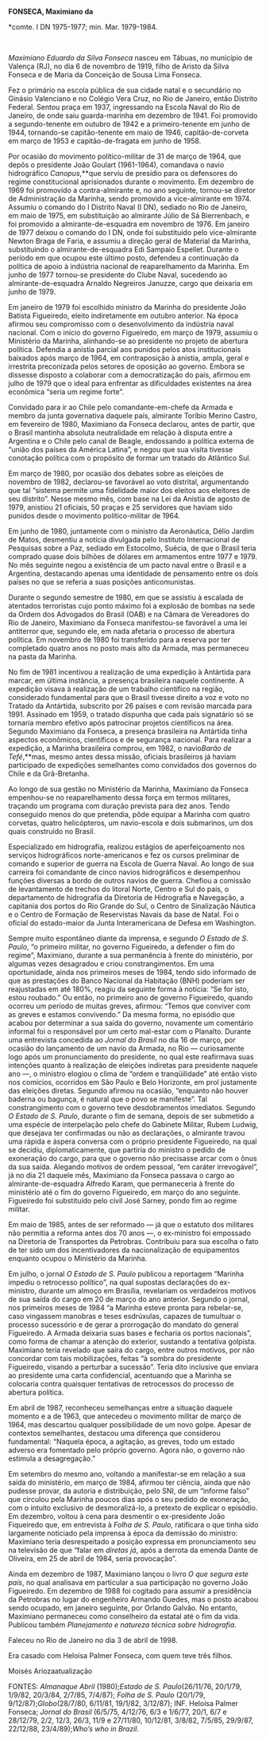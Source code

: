 **FONSECA, Maximiano da**

\*comte. I DN 1975-1977; min. Mar. 1979-1984.

 

*Maximiano Eduardo da Silva Fonseca* nasceu em Tábuas, no município de
Valença (RJ), no dia 6 de novembro de 1919, filho de Aristo da Silva
Fonseca e de Maria da Conceição de Sousa Lima Fonseca.

Fez o primário na escola pública de sua cidade natal e o secundário no
Ginásio Valenciano e no Colégio Vera Cruz, no Rio de Janeiro, então
Distrito Federal. Sentou praça em 1937, ingressando na Escola Naval do
Rio de Janeiro, de onde saiu guarda-marinha em dezembro de 1941. Foi
promovido a segundo-tenente em outubro de 1942 e a primeiro-tenente em
junho de 1944, tornando-se capitão-tenente em maio de 1946,
capitão-de-corveta em março de 1953 e capitão-de-fragata em junho de
1958.

Por ocasião do movimento político-militar de 31 de março de 1964, que
depôs o presidente João Goulart (1961-1964), comandava o navio
hidrográfico *Canopus*,**que serviu de presídio para os defensores do
regime constitucional aprisionados durante o movimento. Em dezembro de
1969 foi promovido a contra-almirante e, no ano seguinte, tornou-se
diretor de Administração da Marinha, sendo promovido a vice-almirante em
1974. Assumiu o comando do I Distrito Naval (I DN), sediado no Rio de
Janeiro, em maio de 1975, em substituição ao almirante Júlio de Sá
Bierrenbach, e foi promovido a almirante-de-esquadra em novembro de
1976. Em janeiro de 1977 deixou o comando do I DN, onde foi substituído
pelo vice-almirante Newton Braga de Faria, e assumiu a direção geral de
Material da Marinha, substituindo o almirante-de-esquadra Edi Sampaio
Espellet. Durante o período em que ocupou este último posto, defendeu a
continuação da política de apoio à indústria nacional de reaparelhamento
da Marinha. Em junho de 1977 tornou-se presidente do Clube Naval,
sucedendo ao almirante-de-esquadra Arnaldo Negreiros Januzze, cargo que
deixaria em junho de 1979.

Em janeiro de 1979 foi escolhido ministro da Marinha do presidente João
Batista Figueiredo, eleito indiretamente em outubro anterior. Na época
afirmou seu compromisso com o desenvolvimento da indústria naval
nacional. Com o início do governo Figueiredo, em março de 1979, assumiu
o Ministério da Marinha, alinhando-se ao presidente no projeto de
abertura política. Defendia a anistia parcial aos punidos pelos atos
institucionais baixados após março de 1964, em contraposição à anistia,
ampla, geral e irrestrita preconizada pelos setores de oposição ao
governo. Embora se dissesse disposto a colaborar com a democratização do
país, afirmou em julho de 1979 que o ideal para enfrentar as
dificuldades existentes na área econômica “seria um regime forte”.

Convidado para ir ao Chile pelo comandante-em-chefe da Armada e membro
da junta governativa daquele país, almirante Toríbio Merino Castro, em
fevereiro de 1980, Maximiano da Fonseca declarou, antes de partir, que o
Brasil mantinha absoluta neutralidade em relação à disputa entre a
Argentina e o Chile pelo canal de Beagle, endossando a política externa
de “união dos países da América Latina”, e negou que sua visita tivesse
conotação política com o propósito de formar um tratado do Atlântico
Sul.

Em março de 1980, por ocasião dos debates sobre as eleições de novembro
de 1982, declarou-se favorável ao voto distrital, argumentando que tal
“sistema permite uma fidelidade maior dos eleitos aos eleitores de seu
distrito”. Nesse mesmo mês, com base na Lei da Anistia de agosto de
1979, anistiou 21 oficiais, 50 praças e 25 servidores que haviam sido
punidos desde o movimento político-militar de 1964.

Em junho de 1980, juntamente com o ministro da Aeronáutica, Délio Jardim
de Matos, desmentiu a notícia divulgada pelo Instituto Internacional de
Pesquisas sobre a Paz, sediado em Estocolmo, Suécia, de que o Brasil
teria comprado quase dois bilhões de dólares em armamentos entre 1977 e
1979. No mês seguinte negou a existência de um pacto naval entre o
Brasil e a Argentina, destacando apenas uma identidade de pensamento
entre os dois países no que se referia a suas posições anticomunistas.

Durante o segundo semestre de 1980, em que se assistiu à escalada de
atentados terroristas cujo ponto máximo foi a explosão de bombas na sede
da Ordem dos Advogados do Brasil (OAB) e na Câmara de Vereadores do Rio
de Janeiro, Maximiano da Fonseca manifestou-se favorável a uma lei
antiterror que, segundo ele, em nada afetaria o processo de abertura
política. Em novembro de 1980 foi transferido para a reserva por ter
completado quatro anos no posto mais alto da Armada, mas permaneceu na
pasta da Marinha.

No fim de 1981 incentivou a realização de uma expedição à Antártida para
marcar, em última instância, a presença brasileira naquele continente. A
expedição visava à realização de um trabalho científico na região,
considerado fundamental para que o Brasil tivesse direito a voz e voto
no Tratado da Antártida, subscrito por 26 países e com revisão marcada
para 1991. Assinado em 1959, o tratado dispunha que cada país signatário
só se tornaria membro efetivo após patrocinar projetos científicos na
área. Segundo Maximiano da Fonseca, a presença brasileira na Antártida
tinha aspectos econômicos, científicos e de segurança nacional. Para
realizar a expedição, a Marinha brasileira comprou, em 1982, o
navio*Barão de Tefé*,**mas, mesmo antes dessa missão, oficiais
brasileiros já haviam participado de expedições semelhantes como
convidados dos governos do Chile e da Grã-Bretanha.

Ao longo de sua gestão no Ministério da Marinha, Maximiano da Fonseca
empenhou-se no reaparelhamento dessa força em termos militares, traçando
um programa com duração prevista para dez anos. Tendo conseguido menos
do que pretendia, pôde equipar a Marinha com quatro corvetas, quatro
helicópteros, um navio-escola e dois submarinos, um dos quais construído
no Brasil.

Especializado em hidrografia, realizou estágios de aperfeiçoamento nos
serviços hidrográficos norte-americanos e fez os cursos preliminar de
comando e superior de guerra na Escola de Guerra Naval. Ao longo de sua
carreira foi comandante de cinco navios hidrográficos e desempenhou
funções diversas a bordo de outros navios de guerra. Chefiou a comissão
de levantamento de trechos do litoral Norte, Centro e Sul do país, o
departamento de hidrografia da Diretoria de Hidrografia e Navegação, a
capitania dos portos do Rio Grande do Sul, o Centro de Sinalização
Náutica e o Centro de Formação de Reservistas Navais da base de Natal.
Foi o oficial do estado-maior da Junta Interamericana de Defesa em
Washington.

Sempre muito espontâneo diante da imprensa, e segundo *O Estado de S.
Paulo*, “o primeiro militar, no governo Figueiredo, a defender o fim do
regime”, Maximiano, durante a sua permanência à frente do ministério,
por algumas vezes desagradou e criou constrangimentos. Em uma
oportunidade, ainda nos primeiros meses de 1984, tendo sido informado de
que as prestações do Banco Nacional da Habitação (BNH) poderiam ser
reajustadas em até 180%, reagiu da seguinte forma à notícia: “Se for
isto, estou roubado.” Ou então, no primeiro ano de governo Figueiredo,
quando ocorreu um período de muitas greves, afirmou: “Temos que conviver
com as greves e estamos convivendo.” Da mesma forma, no episódio que
acabou por determinar a sua saída do governo, novamente um comentário
informal foi o responsável por um certo mal-estar com o Planalto.
Durante uma entrevista concedida ao *Jornal do Brasil* no dia 16 de
março, por ocasião do lançamento de um navio da Armada, no Rio —
curiosamente logo após um pronunciamento do presidente, no qual este
reafirmava suas intenções quanto à realização de eleições indiretas para
presidente naquele ano —, o ministro elogiou o clima de “ordem e
tranqüilidade” até então visto nos comícios, ocorridos em São Paulo e
Belo Horizonte, em prol justamente das eleições diretas. Segundo afirmou
na ocasião, “enquanto não houver baderna ou bagunça, é natural que o
povo se manifeste”. Tal constrangimento com o governo teve
desdobramentos imediatos. Segundo *O* *Estado de S. Paulo*, durante o
fim de semana, depois de ser submetido a uma espécie de interpelação
pelo chefe do Gabinete Militar, Rubem Ludwig, que desejava ter
confirmadas ou não as declarações, o almirante travou uma rápida e
áspera conversa com o próprio presidente Figueiredo, na qual se decidiu,
diplomaticamente, que partiria do ministro o pedido de exoneração do
cargo, para que o governo não precisasse arcar com o ônus da sua saída.
Alegando motivos de ordem pessoal, “em caráter irrevogável”, já no dia
21 daquele mês, Maximiano da Fonseca passava o cargo ao
almirante-de-esquadra Alfredo Karam, que permaneceria à frente do
ministério até o fim do governo Figueiredo, em março do ano seguinte.
Figueiredo foi substituído pelo civil José Sarney, pondo fim ao regime
militar.

Em maio de 1985, antes de ser reformado — já que o estatuto dos
militares não permitia a reforma antes dos 70 anos —, o ex-ministro foi
empossado na Diretoria de Transportes da Petrobras. Contribuiu para sua
escolha o fato de ter sido um dos incentivadores da nacionalização de
equipamentos enquanto ocupou o Ministério da Marinha.

Em julho, o jornal *O Estado de S. Paulo* publicou a reportagem “Marinha
impediu o retrocesso político”, na qual supostas declarações do
ex-ministro, durante um almoço em Brasília, revelariam os verdadeiros
motivos de sua saída do cargo em 20 de março do ano anterior. Segundo o
jornal, nos primeiros meses de 1984 “a Marinha esteve pronta para
rebelar-se, caso vingassem manobras e teses esdrúxulas, capazes de
tumultuar o processo sucessório e de gerar a prorrogação do mandato do
general Figueiredo. A Armada deixaria suas bases e fecharia os portos
nacionais”, como forma de chamar a atenção do exterior, sustando a
tentativa golpista. Maximiano teria revelado que saíra do cargo, entre
outros motivos, por não concordar com tais mobilizações, feitas “à
sombra do presidente Figueiredo, visando a perturbar a sucessão”. Teria
dito inclusive que enviara ao presidente uma carta confidencial,
acentuando que a Marinha se colocaria contra quaisquer tentativas de
retrocessos do processo de abertura política.

Em abril de 1987, reconheceu semelhanças entre a situação daquele
momento e a de 1963, que antecedeu o movimento militar de março de 1964,
mas descartou qualquer possibilidade de um novo golpe. Apesar de
contextos semelhantes, destacou uma diferença que considerou
fundamental: “Naquela época, a agitação, as greves, todo um estado
adverso era fomentado pelo próprio governo. Agora não, o governo não
estimula a desagregação.”

Em setembro do mesmo ano, voltando a manifestar-se em relação a sua
saída do ministério, em março de 1984, afirmou ter ciência, ainda que
não pudesse provar, da autoria e distribuição, pelo SNI, de um “informe
falso” que circulou pela Marinha poucos dias após o seu pedido de
exoneração, com o intuito exclusivo de desmoralizá-lo, a pretexto de
explicar o episódio. Em dezembro, voltou à cena para desmentir o
ex-presidente João Fiqueiredo que, em entrevista à *Folha de S. Paulo,*
ratificara o que tinha sido largamente noticiado pela imprensa à época
da demissão do ministro: Maximiano teria desrespeitado a posição
expressa em pronunciamento seu na televisão de que “falar em *diretas
já*, após a derrota da emenda Dante de Oliveira, em 25 de abril de 1984,
seria provocação”.

Ainda em dezembro de 1987, Maximiano lançou o livro *O que segura este
país*, no qual analisava em particular a sua participação no governo
João Figueiredo. Em dezembro de 1988 foi cogitado para assumir a
presidência da Petrobras no lugar do engenheiro Armando Guedes, mas o
posto acabou sendo ocupado, em janeiro seguinte, por Orlando Galvão. No
entanto, Maximiano permaneceu como conselheiro da estatal até o fim da
vida. Publicou também *Planejamento e natureza técnica sobre
hidrografia*.

Faleceu no Rio de Janeiro no dia 3 de abril de 1998.

Era casado com Heloísa Palmer Fonseca, com quem teve três filhos.

Moisés Ariozaatualização

FONTES: *Almanaque Abril* (1980);*Estado de S. Paulo*(26/11/76, 20/1/79,
1/9/82, 20/3/84, 2/7/85, 7/4/87); *Folha de S. Paulo* (20/1/79,
9/12/87);*Globo*(28/7/80, 6/11/81, 19/1/82, 3/12/87); INF. Heloísa
Palmer Fonseca; *Jornal do Brasil* (6/5/75, 4/12/76, 6/3 e 1/6/77, 20/1,
6/7 e 28/12/79, 2/2, 12/3, 26/3, 11/9 e 27/11/80, 10/12/81, 3/8/82,
7/5/85, 29/9/87, 22/12/88, 23/4/89);*Who’s who in Brazil*.

 
